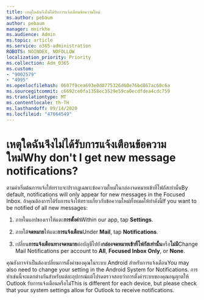 ```yaml
---
title: เหตุใดฉันจึงไม่ได้รับการแจ้งเตือนข้อความใหม่
ms.author: pebaum
author: pebaum
manager: mnirkhe
ms.audience: Admin
ms.topic: article
ms.service: o365-administration
ROBOTS: NOINDEX, NOFOLLOW
localization_priority: Priority
ms.collection: Adm_O365
ms.custom:
- "9002579"
- "4995"
ms.openlocfilehash: 0607f9cea693e0d0775326d60e76bd867ac60c6a
ms.sourcegitcommit: c6692ce0fa1358ec3529e59ca0ecdfdea4cdc759
ms.translationtype: MT
ms.contentlocale: th-TH
ms.lasthandoff: 09/14/2020
ms.locfileid: "47664549"
---
```

# <a name="why-dont-i-get-new-message-notifications"></a><span data-ttu-id="eb7fe-102">เหตุใดฉันจึงไม่ได้รับการแจ้งเตือนข้อความใหม่</span><span class="sxs-lookup"><span data-stu-id="eb7fe-102">Why don't I get new message notifications?</span></span>

<span data-ttu-id="eb7fe-103">ตามค่าเริ่มต้นการแจ้งให้ทราบจะปรากฏเฉพาะข้อความใหม่ในกล่องจดหมายเข้าที่โฟกัสเท่านั้น</span><span class="sxs-lookup"><span data-stu-id="eb7fe-103">By default, notifications will only appear for new messages in the Focused Inbox.</span></span> <span data-ttu-id="eb7fe-104">ถ้าคุณต้องการได้รับการแจ้งให้ทราบเกี่ยวกับข้อความใหม่ทั้งหมดให้ทำดังนี้</span><span class="sxs-lookup"><span data-stu-id="eb7fe-104">If you want to be notified of all new messages:</span></span>

1. <span data-ttu-id="eb7fe-105">ภายในแอปของเราให้แตะ**การตั้งค่า**</span><span class="sxs-lookup"><span data-stu-id="eb7fe-105">Within our app, tap **Settings**.</span></span>

2. <span data-ttu-id="eb7fe-106">ภายใต้**จดหมาย**ให้แตะ**การแจ้งเตือน**</span><span class="sxs-lookup"><span data-stu-id="eb7fe-106">Under **Mail**, tap **Notifications**.</span></span>

3. <span data-ttu-id="eb7fe-107">เปลี่ยน**การแจ้งเตือนทางจดหมาย**ต่อบัญชีไปยัง**กล่องจดหมายเข้าที่โฟกัสเท่านั้น**หรือ**ไม่มี**</span><span class="sxs-lookup"><span data-stu-id="eb7fe-107">Change Mail Notifications per account to **All**, **Focused Inbox Only**, or **None**.</span></span>

<span data-ttu-id="eb7fe-108">คุณยังอาจจำเป็นต้องเปลี่ยนการตั้งค่าของคุณในระบบ Android สำหรับการแจ้งเตือน</span><span class="sxs-lookup"><span data-stu-id="eb7fe-108">You may also need to change your setting in the Android System for Notifications.</span></span> <span data-ttu-id="eb7fe-109">การทำเช่นนี้จะแตกต่างกันสำหรับแต่ละอุปกรณ์แต่โปรดตรวจสอบว่าการตั้งค่าระบบของคุณอนุญาตให้ Outlook รับการแจ้งเตือนหรือไม่</span><span class="sxs-lookup"><span data-stu-id="eb7fe-109">This is different for each device, but please check that your system settings allow for Outlook to receive notifications.</span></span>
